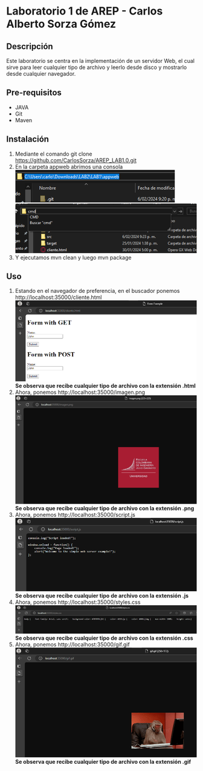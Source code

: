 # Laboratorio 1 de AREP - Carlos Alberto Sorza Gómez

## Descripción
Este laboratorio se centra en la implementación de un servidor Web, el cual sirve para leer cualquier tipo de archivo y leerlo desde disco y mostrarlo desde cualquier navegador.

## Pre-requisitos
- JAVA
- Git
- Maven

## Instalación
1. Mediante el comando git clone https://github.com/CarlosSorza/AREP_LAB1.0.git
2. En la carpeta appweb abrimos una consola
![alt text](image-5.png)
![alt text](image-6.png)
3. Y ejecutamos mvn clean y luego mvn package


## Uso
1. Estando en el navegador de preferencia, en el buscador ponemos http://localhost:35000/cliente.html
    ![alt text](image-7.png)
    **Se observa que recibe cualquier tipo de archivo con la extensión .html**
2. Ahora, ponemos http://localhost:35000/imagen.png
    ![alt text](image-1.png)
    **Se observa que recibe cualquier tipo de archivo con la extensión .png**
3. Ahora, ponemos http://localhost:35000/script.js
    ![alt text](image-2.png)
    **Se observa que recibe cualquier tipo de archivo con la extensión .js**
4. Ahora, ponemos http://localhost:35000/styles.css
    ![alt text](image-3.png)
    **Se observa que recibe cualquier tipo de archivo con la extensión .css**
5. Ahora, ponemos http://localhost:35000/gif.gif
    ![alt text](image-4.png)
    **Se observa que recibe cualquier tipo de archivo con la extensión .gif**

    
